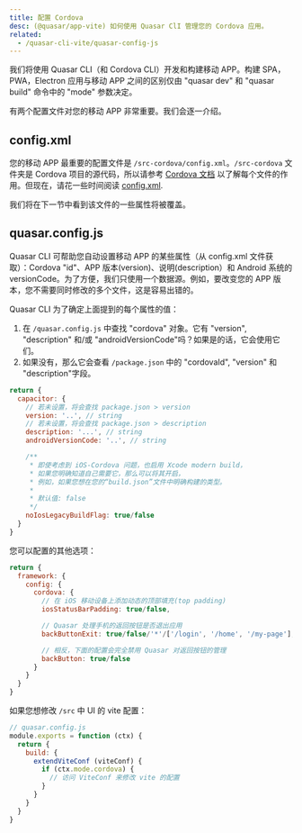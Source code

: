 ```yaml
---
title: 配置 Cordova
desc: (@quasar/app-vite) 如何使用 Quasar ClI 管理您的 Cordova 应用。
related:
  - /quasar-cli-vite/quasar-config-js
---
```


我们将使用 Quasar CLI（和 Cordova CLI）开发和构建移动 APP。构建 SPA，PWA，Electron 应用与移动 APP 之间的区别仅由 "quasar dev" 和 "quasar build" 命令中的 "mode" 参数决定。

有两个配置文件对您的移动 APP 非常重要。我们会逐一介绍。

## config.xml
您的移动 APP 最重要的配置文件是 `/src-cordova/config.xml`。`/src-cordova` 文件夹是 Cordova 项目的源代码，所以请参考 [Cordova 文档](https://cordova.apache.org/docs/en/latest/) 以了解每个文件的作用。但现在，请花一些时间阅读 [config.xml](https://cordova.apache.org/docs/en/latest/config_ref/).

我们将在下一节中看到该文件的一些属性将被覆盖。

## quasar.config.js
Quasar CLI 可帮助您自动设置移动 APP 的某些属性（从 config.xml 文件获取）：Cordova "id"、APP 版本(version)、说明(description）和 Android 系统的 versionCode。为了方便，我们只使用一个数据源。例如，要改变您的 APP 版本，您不需要同时修改的多个文件，这是容易出错的。

Quasar CLI 为了确定上面提到的每个属性的值：
1. 在 `/quasar.config.js` 中查找 "cordova" 对象。它有 "version", "description" 和/或 "androidVersionCode"吗？如果是的话，它会使用它们。
2. 如果没有，那么它会查看 `/package.json` 中的 "cordovaId", "version" 和 "description"字段。

```js
return {
  capacitor: {
    // 若未设置，将会查找 package.json > version
    version: '..', // string
    // 若未设置，将会查找 package.json > description
    description: '...', // string
    androidVersionCode: '..', // string

    /**
     * 即使考虑到 iOS-Cordova 问题，也启用 Xcode modern build，
     * 如果您明确知道自己需要它，那么可以将其开启，
     * 例如，如果您想在您的“build.json”文件中明确构建的类型。
     *
     * 默认值: false
     */
    noIosLegacyBuildFlag: true/false
  }
}
```

您可以配置的其他选项：

```js
return {
  framework: {
    config: {
      cordova: {
        // 在 iOS 移动设备上添加动态的顶部填充(top padding)
        iosStatusBarPadding: true/false,

        // Quasar 处理手机的返回按钮是否退出应用
        backButtonExit: true/false/'*'/['/login', '/home', '/my-page'],

        // 相反，下面的配置会完全禁用 Quasar 对返回按钮的管理
        backButton: true/false
      }
    }
  }
}
```
如果您想修改 `/src` 中 UI 的 vite 配置：

```js
// quasar.config.js
module.exports = function (ctx) {
  return {
    build: {
      extendViteConf (viteConf) {
        if (ctx.mode.cordova) {
          // 访问 ViteConf 来修改 vite 的配置
        }
      }
    }
  }
}
```
